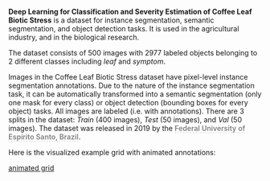 **Deep Learning for Classification and Severity Estimation of Coffee Leaf Biotic Stress** is a dataset for instance segmentation, semantic segmentation, and object detection tasks. It is used in the agricultural industry, and in the biological research. 

The dataset consists of 500 images with 2977 labeled objects belonging to 2 different classes including *leaf* and *symptom*.

Images in the Coffee Leaf Biotic Stress dataset have pixel-level instance segmentation annotations. Due to the nature of the instance segmentation task, it can be automatically transformed into a semantic segmentation (only one mask for every class) or object detection (bounding boxes for every object) tasks. All images are labeled (i.e. with annotations). There are 3 splits in the dataset: *Train* (400 images), *Test* (50 images), and *Val* (50 images). The dataset was released in 2019 by the <span style="font-weight: 600; color: grey; border-bottom: 1px dashed #d3d3d3;">Federal University of Espírito Santo, Brazil</span>.

Here is the visualized example grid with animated annotations:

[animated grid](https://github.com/dataset-ninja/coffee-leaf-biotic-stress/raw/main/visualizations/horizontal_grid.webm)
